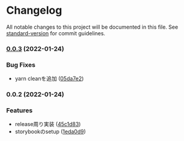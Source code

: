 # Changelog

All notable changes to this project will be documented in this file. See [standard-version](https://github.com/conventional-changelog/standard-version) for commit guidelines.

### [0.0.3](https://github.com/tricot-inc/fujimi-ui/compare/v0.0.2...v0.0.3) (2022-01-24)


### Bug Fixes

* yarn cleanを追加 ([05da7e2](https://github.com/tricot-inc/fujimi-ui/commit/05da7e2c6b362230f3cc5a0e8c5c586cd9f2aff8))

### 0.0.2 (2022-01-24)


### Features

* release周り実装 ([45c1d83](https://github.com/tricot-inc/fujimi-ui/commit/45c1d83f887ce279c17e7f4e7e95ca45299d73f2))
* storybookのsetup ([1eda0d9](https://github.com/tricot-inc/fujimi-ui/commit/1eda0d94b005e6eb4815d7e9489c1e8ea70ada42))
